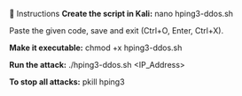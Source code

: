 🔧 Instructions
**Create the script in Kali:**
nano hping3-ddos.sh

Paste the given code, save and exit (Ctrl+O, Enter, Ctrl+X).

**Make it executable:**
chmod +x hping3-ddos.sh

**Run the attack:**
./hping3-ddos.sh <IP_Address>

**To stop all attacks:**
pkill hping3
